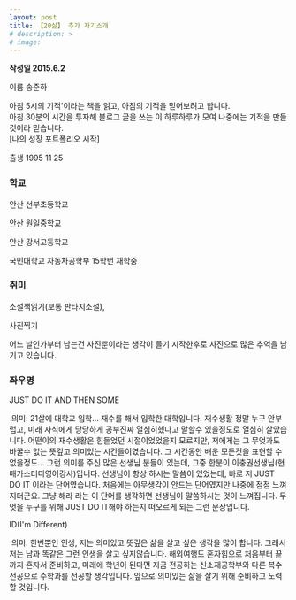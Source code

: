 ```yaml
---
layout: post
title: 【20살】 추가 자기소개
# description: >
# image: 
---
```



**작성일 2015.6.2**

 

이름 송준하

아침 5시의 기적'이라는 책을 읽고, 아침의 기적을 믿어보려고 합니다.   
아침 30분의 시간을 투자해 블로그 글을 쓰는 이 하루하루가 모여 나중에는 기적을 만들것이라 믿습니다.   
[나의 성장 포트폴리오 시작]   
 

출생 1995 11 25

 

### **학교**

안산 선부초등학교 

안산 원일중학교

안산 강서고등학교

국민대학교 자동차공학부 15학번 재학중

 

### **취미**

소설책읽기(보통 판타지소설), 

사진찍기

어느 날인가부터 남는건 사진뿐이라는 생각이 들기 시작한후로 사진으로 많은 추억을 남기고      있습니다.

 

 

### **좌우명**

JUST DO IT AND THEN SOME

​        의미: 21살에 대학교 입학... 재수를 해서 입학한 대학입니다. 재수생활 정말 누구 안부럽고, 미래 자식에게 당당하게 공부진짜 열심히했다고 말할수 있을정도로 열심히 살았습니다. 어떤이의 재수생활은 힘들었던 시절이었었을지 모르지만, 저에게는 그 무엇과도 바꿀수 없는 뜻깊고 의미있는 시간들이였습니다. 그 시간동안 배운 모든것을 표현할 수 없을정도... 그런 의미를 주신 많은 선생님 분들이 있는데, 그중 한분이 이충권선생님(현 매가스터디영어강사)입니다. 선생님이 항상 하시는 말씀이 있었는데, 바로 저 JUST DO IT 이라는 단어였습니다. 처음에는 아무생각이 안드는 단어였지만 나중에 점점 느껴지더군요. 그냥 해라 라는 이 단어를 생각하면 선생님이 말씀하시는 것이 느껴집니다. 무엇을 누구를 위해 JUST DO IT해야 하는지 떠오르게 되는 그런 문장입니다. 



ID(I'm Different)

​        의미: 한번뿐인 인생, 저는 의미있고 뜻깊은 삶을 살고 싶은 생각을 많이 합니다. 그래서 저는 남과 똑같은 그런 인생을 살고 싶지않습니다. 해외여행도 혼자힘으로 처음부터 끝까지 혼자서 준비하고, 미래에 학년이 된다면 지금 전공하는 신소재공학부와 다른 복수전공으로 수학과를 전공할 생각입니다. 앞으로 의미있는 삶을 살기 위해 준비하고 노력할 것입니다.